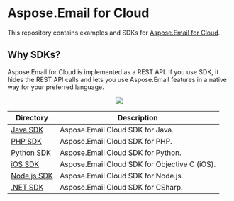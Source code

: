 # Aspose.Email for Cloud
This repository contains examples and SDKs for [Aspose.Email for Cloud](http://www.aspose.com/cloud/email-api.aspx).

## Why SDKs?
Aspose.Email for Cloud is implemented as a REST API. If you use SDK, it hides the REST API calls and lets you use Aspose.Email features in a native way for your preferred language.

<p align="center">
  <a title="Download complete Aspose.Email for Cloud source code" href="https://github.com/asposeemail/Aspose_Email_Cloud/archive/master.zip">
	<img src="https://raw.github.com/AsposeExamples/java-examples-dashboard/master/images/downloadZip-Button-Large.png" />
  </a>
</p>

Directory | Description
--------- | -----------
[Java SDK](SDKs/Aspose.Email_Cloud_SDK_for_Java) |  Aspose.Email Cloud SDK for Java.
[PHP SDK](SDKs/Aspose.Email_Cloud_SDK_for_PHP) | Aspose.Email Cloud SDK for PHP.
[Python SDK](SDKs/Aspose.Email_Cloud_SDK_for_Python) | Aspose.Email Cloud SDK for Python.
[iOS SDK](SDKs/Aspose.Email_Cloud_SDK_For_Objective_C) | Aspose.Email Cloud SDK for Objective C (iOS).
[Node.js SDK](SDKs/Aspose.Email_Cloud_SDK_for_NodeJS) | Aspose.Email Cloud SDK for Node.js.
[.NET SDK](SDKs/Aspose.Email_Cloud_SDK_for_CSharp) | Aspose.Email Cloud SDK for CSharp.